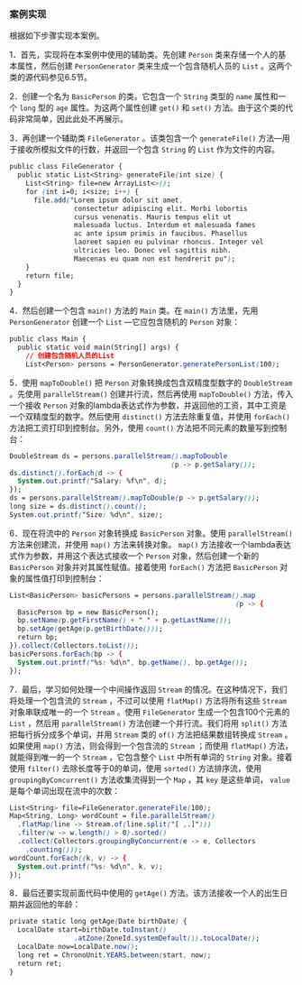 ### 案例实现

根据如下步骤实现本案例。

1．首先，实现将在本案例中使用的辅助类。先创建 `Person` 类来存储一个人的基本属性，然后创建 `PersonGenerator` 类来生成一个包含随机人员的 `List` 。这两个类的源代码参见6.5节。

2．创建一个名为 `BasicPerson` 的类。它包含一个 `String` 类型的 `name` 属性和一个 `long` 型的 `age` 属性。为这两个属性创建 `get()` 和 `set()` 方法。由于这个类的代码非常简单，因此此处不再展示。

3．再创建一个辅助类 `FileGenerator` 。该类包含一个 `generateFile()` 方法—用于接收所模拟文件的行数，并返回一个包含 `String` 的 `List` 作为文件的内容。

```css
public class FileGenerator {
  public static List<String> generateFile(int size) {
    List<String> file=new ArrayList<>();
    for (int i=0; i<size; i++) {
      file.add("Lorem ipsum dolor sit amet,
                consectetur adipiscing elit. Morbi lobortis
                cursus venenatis. Mauris tempus elit ut
                malesuada luctus. Interdum et malesuada fames
                ac ante ipsum primis in faucibus. Phasellus
                laoreet sapien eu pulvinar rhoncus. Integer vel
                ultricies leo. Donec vel sagittis nibh.
                Maecenas eu quam non est hendrerit pu");
    }
    return file;
  }
}
```

4．然后创建一个包含 `main()` 方法的 `Main` 类。在 `main()` 方法里，先用 `PersonGenerator` 创建一个 `List` —它应包含随机的 `Person` 对象：

```css
public class Main {
  public static void main(String[] args) {
    // 创建包含随机人员的List
    List<Person> persons = PersonGenerator.generatePersonList(100);
```

5．使用 `mapToDouble()` 把 `Person` 对象转换成包含双精度型数字的 `DoubleStream` 。先使用 `parallelStream()` 创建并行流，然后再使用 `mapToDouble()` 方法，传入一个接收 `Person` 对象的lambda表达式作为参数，并返回他的工资，其中工资是一个双精度型的数字。然后使用 `distinct()` 方法去除重复值，并使用 `forEach()` 方法把工资打印到控制台。另外，使用 `count()` 方法把不同元素的数量写到控制台：

```css
DoubleStream ds = persons.parallelStream().mapToDouble
                                        (p -> p.getSalary());
ds.distinct().forEach(d -> {
  System.out.printf("Salary: %f\n", d);
});
ds = persons.parallelStream().mapToDouble(p -> p.getSalary());
long size = ds.distinct().count();
System.out.printf("Size: %d\n", size);
```

6．现在将流中的 `Person` 对象转换成 `BasicPerson` 对象。使用 `parallelStream()` 方法来创建流，并使用 `map()` 方法来转换对象。 `map()` 方法接收一个lambda表达式作为参数，并用这个表达式接收一个 `Person` 对象，然后创建一个新的 `BasicPerson` 对象并对其属性赋值。接着使用 `forEach()` 方法把 `BasicPerson` 对象的属性值打印到控制台：

```css
List<BasicPerson> basicPersons = persons.parallelStream().map
                                                        (p -> {
  BasicPerson bp = new BasicPerson();
  bp.setName(p.getFirstName() + " " + p.getLastName());
  bp.setAge(getAge(p.getBirthDate()));
  return bp;
}).collect(Collectors.toList());
basicPersons.forEach(bp -> {
  System.out.printf("%s: %d\n", bp.getName(), bp.getAge());
});
```

7．最后，学习如何处理一个中间操作返回 `Stream` 的情况。在这种情况下，我们将处理一个包含流的 `Stream` ，不过可以使用 `flatMap()` 方法将所有这些 `Stream` 对象串联成唯一的一个 `Stream` 。使用 `FileGenerator` 生成一个包含100个元素的 `List` ，然后用 `parallelStream()` 方法创建一个并行流。我们将用 `split()` 方法把每行拆分成多个单词，并用 `Stream` 类的 `of()` 方法把结果数组转换成 `Stream` 。如果使用 `map()` 方法，则会得到一个包含流的 `Stream` ；而使用 `flatMap()` 方法，就能得到唯一的一个 `Stream` ，它包含整个 `List` 中所有单词的 `String` 对象。接着使用 `filter()` 去除长度等于0的单词，使用 `sorted()` 方法排序流，使用 `groupingByConcurrent()` 方法收集流得到一个 `Map` ，其 `key` 是这些单词， `value` 是每个单词出现在流中的次数：

```css
List<String> file=FileGenerator.generateFile(100);
Map<String, Long> wordCount = file.parallelStream()
  .flatMap(line -> Stream.of(line.split("[ ,.]")))
  .filter(w -> w.length() > 0).sorted()
  .collect(Collectors.groupingByConcurrent(e -> e, Collectors
    .counting()));
wordCount.forEach((k, v) -> {
  System.out.printf("%s: %d\n", k, v);
});
```

8．最后还要实现前面代码中使用的 `getAge()` 方法。该方法接收一个人的出生日期并返回他的年龄：

```css
private static long getAge(Date birthDate) {
  LocalDate start=birthDate.toInstant()
                .atZone(ZoneId.systemDefault()).toLocalDate();
  LocalDate now=LocalDate.now();
  long ret = ChronoUnit.YEARS.between(start, now);
  return ret;
}
```

